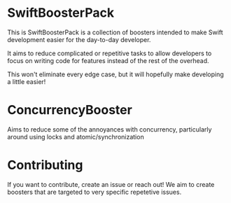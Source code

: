 # SwiftBoosterPack

This is SwiftBoosterPack is a collection of boosters intended to make Swift development easier for the day-to-day developer.

It aims to reduce complicated or repetitive tasks to allow developers to focus on writing code for features instead of the rest of the overhead.

This won't eliminate every edge case, but it will hopefully make developing a little easier!

# ConcurrencyBooster

Aims to reduce some of the annoyances with concurrency, particularly around using locks and atomic/synchronization

# Contributing

If you want to contribute, create an issue or reach out! We aim to create boosters that are targeted to very specific repetetive issues.
